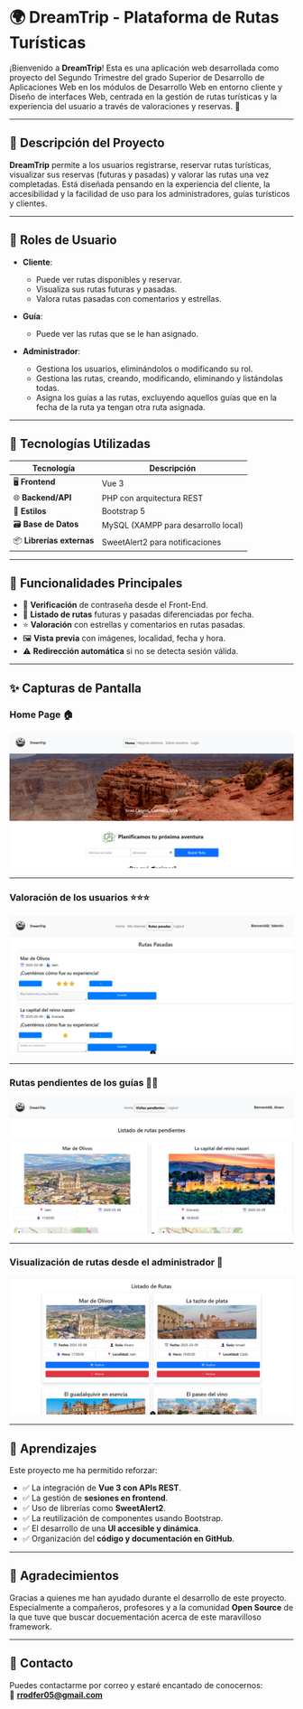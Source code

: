 # 🌍 DreamTrip - Plataforma de Rutas Turísticas

¡Bienvenido a **DreamTrip**! Esta es una aplicación web desarrollada como proyecto del Segundo Trimestre del grado Superior de Desarrollo de Aplicaciones Web en los módulos de Desarrollo Web en entorno cliente y Diseño de interfaces Web, centrada en la gestión de rutas turísticas y la experiencia del usuario a través de valoraciones y reservas. 🚀

---

## 📌 Descripción del Proyecto

**DreamTrip** permite a los usuarios registrarse, reservar rutas turísticas, visualizar sus reservas (futuras y pasadas) y valorar las rutas una vez completadas. Está diseñada pensando en la experiencia del cliente, la accesibilidad y la facilidad de uso para los administradores, guías turísticos y clientes.

---

## 👥 Roles de Usuario

- **Cliente**:
  - Puede ver rutas disponibles y reservar.
  - Visualiza sus rutas futuras y pasadas.
  - Valora rutas pasadas con comentarios y estrellas.

- **Guía**:
  - Puede ver las rutas que se le han asignado.
 
- **Administrador**:
  - Gestiona los usuarios, eliminándolos o modificando su rol.
  - Gestiona las rutas, creando, modificando, eliminando y listándolas todas.
  - Asigna los guías a las rutas, excluyendo aquellos guías que en la fecha de la ruta ya tengan otra ruta asignada.
---

## 🔧 Tecnologías Utilizadas

| Tecnología | Descripción |
|------------|-------------|
| 🖥️ **Frontend** | Vue 3 |
| 🌐 **Backend/API** | PHP con arquitectura REST |
| 👑 **Estilos** | Bootstrap 5 |
| 🗃️ **Base de Datos** | MySQL (XAMPP para desarrollo local) |
| 📦 **Librerías externas** | SweetAlert2 para notificaciones |


---

## 🚦 Funcionalidades Principales

- 🔐 **Verificación** de contraseña desde el Front-End.
- 📅 **Listado de rutas** futuras y pasadas diferenciadas por fecha.
- ⭐ **Valoración** con estrellas y comentarios en rutas pasadas.
- 🖼️ **Vista previa** con imágenes, localidad, fecha y hora.
- ⚠️ **Redirección automática** si no se detecta sesión válida.

---

## ✨ Capturas de Pantalla

### Home Page 🏠
![HomePage](./screenshots/capturaHomePage.png)

---

### Valoración de los usuarios ⭐⭐⭐
![Usuario](./screenshots/capturaUsuario.png)

--- 

### Rutas pendientes de los guías 🚶‍♂️
![Usuario](./screenshots/capturaGuia.png)

---

### Visualización de rutas desde el administrador 🔐
![Usuario](./screenshots/capturaAdmin.png)


---

## 🧠 Aprendizajes

Este proyecto me ha permitido reforzar:

- ✅ La integración de **Vue 3 con APIs REST**.
- ✅ La gestión de **sesiones en frontend**.
- ✅ Uso de librerías como **SweetAlert2**.
- ✅ La reutilización de componentes usando Bootstrap.
- ✅ El desarrollo de una **UI accesible y dinámica**.
- ✅ Organización del **código y documentación en GitHub**.

---

## 🤝 Agradecimientos

Gracias a quienes me han ayudado durante el desarrollo de este proyecto.  
Especialmente a compañeros, profesores y a la comunidad **Open Source**
de la que tuve que buscar docuementación acerca de este maravilloso
framework.

---

## 📩 Contacto

Puedes contactarme por correo y estaré encantado de conocernos:  
📧 **rrodfer05@gmail.com**


